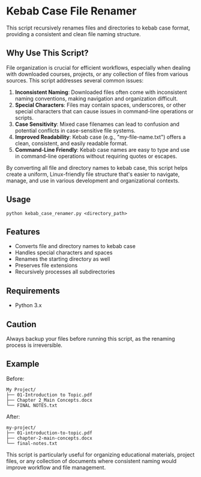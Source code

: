 # Kebab Case File Renamer

This script recursively renames files and directories to kebab case format, providing a consistent and clean file naming structure.

## Why Use This Script?

File organization is crucial for efficient workflows, especially when dealing with downloaded courses, projects, or any collection of files from various sources. This script addresses several common issues:

1. **Inconsistent Naming**: Downloaded files often come with inconsistent naming conventions, making navigation and organization difficult.
2. **Special Characters**: Files may contain spaces, underscores, or other special characters that can cause issues in command-line operations or scripts.
3. **Case Sensitivity**: Mixed case filenames can lead to confusion and potential conflicts in case-sensitive file systems.
4. **Improved Readability**: Kebab case (e.g., "my-file-name.txt") offers a clean, consistent, and easily readable format.
5. **Command-Line Friendly**: Kebab case names are easy to type and use in command-line operations without requiring quotes or escapes.

By converting all file and directory names to kebab case, this script helps create a uniform, Linux-friendly file structure that's easier to navigate, manage, and use in various development and organizational contexts.

## Usage
```
python kebab_case_renamer.py <directory_path>
```

## Features
- Converts file and directory names to kebab case
- Handles special characters and spaces
- Renames the starting directory as well
- Preserves file extensions
- Recursively processes all subdirectories

## Requirements
- Python 3.x

## Caution
Always backup your files before running this script, as the renaming process is irreversible.

## Example
Before:
```
My Project/
├── 01-Introduction to Topic.pdf
├── Chapter 2_Main Concepts.docx
└── FINAL NOTES.txt
```

After:
```
my-project/
├── 01-introduction-to-topic.pdf
├── chapter-2-main-concepts.docx
└── final-notes.txt
```

This script is particularly useful for organizing educational materials, project files, or any collection of documents where consistent naming would improve workflow and file management.
